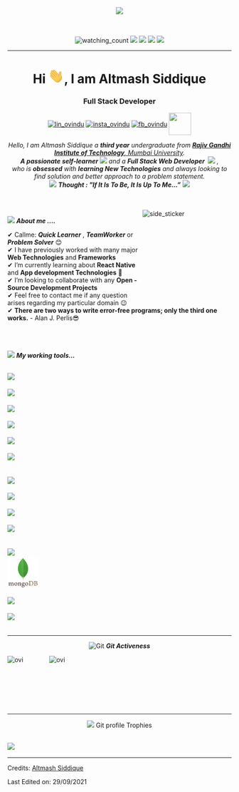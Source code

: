<p align="center">
  <img src="https://st2.depositphotos.com/1001897/12250/v/950/depositphotos_122505558-stock-illustration-programmer-working-place-with-two.jpg" height="200"/>
</p>
<br>


 <p align="center">
 <img src="https://komarev.com/ghpvc/?username=altamash23820&color=blue" alt="watching_count" />
<img src="https://img.shields.io/badge/Age-21-blue" />
  <img src="https://img.shields.io/badge/Focus-Full%20Stack%20Developer-blue" />
  <img src="https://img.shields.io/badge/Lives-Mumbai%2cIndia-success" />
  <img src="https://img.shields.io/badge/Languages-English%20%26%20Hindi-brightgreen" />
</p>
<hr>
<h1 align="center">Hi <img src="https://github.com/ABSphreak/ABSphreak/blob/master/gifs/Hi.gif" width="35px">, I am Altmash Siddique </h1>
<h3 align="center">Full Stack Developer</h3>
<p align="center">
<a href="https://www.hackerrank.com/altamash23820" target="blank"></a>
<a href="https://www.linkedin.com/in/altamash-siddique-389971178/" target="blank"><img align="center" src="https://img.icons8.com/clouds/100/000000/linkedin.png" alt="lin_ovindu" height="50" width="50" /></a>  
<a href="https://www.kaggle.com/altamash23820" target="blank"></a>
<a href="https://www.instagram.com/altamash.khan__/" target="blank"><img align="center" src="https://img.icons8.com/clouds/100/000000/instagram-new--v2.png" alt="insta_ovindu" height="50" width="50" /></a>
<a href="https://github.com/altamash23820/altamash23820/" target="blank"><img align="center" src="https://img.icons8.com/clouds/100/000000/github.png" alt="fb_ovindu" height="50" width="50" /></a>
 <a href = "mailto: s.altamash.r@gmail.com"><img align="center" src="https://img.icons8.com/clouds/100/000000/gmail-new.png" height="50" width="50" /></a>
</p>
</p>



<p align="center">
  <em>
    Hello, I am Altmash Siddique a <b>third year</b> undergraduate from <a href="https://www.mctrgit.ac.in/"> <b>Rajiv Gandhi Institute of Technology</b>, Mumbai University</a>. <br>
    <b>A passionate self-learner</b> <img src="https://github.com/TheDudeThatCode/TheDudeThatCode/blob/master/Assets/Developer.gif?raw=true" width="30px"> and a <b>Full Stack Web Developer </b>&nbsp;<img src="https://github.com/TheDudeThatCode/TheDudeThatCode/blob/master/Assets/Designer.gif?raw=true" width="36px">&nbsp,<br>who is <b>obsessed</b>
    with <b>learning New Technologies</b> and always looking to find solution and better approach to a problem statement. 
  </em> 
  <br>
  <img src="https://media.giphy.com/media/gH3LO09IOiZIqePwv9/giphy.gif" width="50" /> <b><i align="center">Thought : "If It Is To Be, It Is Up To Me...”</i></b> <img src="https://media.giphy.com/media/qjqUcgIyRjsl2/giphy.gif" width="50" />
</p>
<br><br>
<img align="right" width=200px height=200px alt="side_sticker" src="https://media.giphy.com/media/TEnXkcsHrP4YedChhA/giphy.gif" />

<img src="https://media.giphy.com/media/iY8CRBdQXODJSCERIr/giphy.gif" width="30px">&nbsp;***About me ....***

✔ Callme: ***Quick Learner*** , ***TeamWorker*** or ***Problem Solver*** 😊 <br>
✔ I have previously worked with many major **Web Technologies** and **Frameworks**<br>
✔ I’m currently learning about **React Native** and **App development Technologies** 🥰<br>
✔ I’m looking to collaborate with any **Open - Source Development Projects**<br>
✔ Feel free to contact me if any question arises regarding my particular domain 😉<br>
✔ **There are two ways to write error-free programs; only the third one works.** - Alan J. Perlis😎<br><br><br><br>
 

<img src="https://media.giphy.com/media/iY8CRBdQXODJSCERIr/giphy.gif" width="30px">&nbsp;***My working tools...***
<p align="left">
  
  
  <code> <img height="70" src="https://img.icons8.com/fluency/48/000000/python.png"/> </code>
  <code> <img height="70" src="https://img.icons8.com/color/48/000000/c-programming.png"/> </code>
  <code> <img height="70" src="https://img.icons8.com/color/48/000000/c-plus-plus-logo.png"/> </code>
  <code> <img height="70" src ="https://img.icons8.com/color/48/000000/html-5--v1.png"/> </code>
  <code> <img height="70" src="https://img.icons8.com/color/48/000000/css3.png"/> </code>
  <code> <img height="70" src="https://img.icons8.com/color/48/000000/javascript--v1.png"/> </code><br>
  <code> <img height="70" src="https://www.vectorlogo.zone/logos/djangoproject/djangoproject-ar21.svg"/> </code>
  <code> <img height="70" src="https://www.vectorlogo.zone/logos/reactjs/reactjs-ar21.svg"/> </code>
  <code> <img height="70" src="https://www.vectorlogo.zone/logos/mysql/mysql-ar21.svg"> </code>
  <code> <img height="70" src="https://www.vectorlogo.zone/logos/sqlite/sqlite-ar21.svg"> </code><br>
  <code> <img height="70" src="https://img.icons8.com/color/48/000000/git.png"/></code>
  <code> <img height="70" src="https://raw.githubusercontent.com/devicons/devicon/master/icons/mongodb/mongodb-original-wordmark.svg"/> </code>
  <code> <img height="70" src="https://img.icons8.com/color/48/000000/nodejs.png"/> </code>
  <code> <img height="70" src="https://www.vectorlogo.zone/logos/postgresql/postgresql-horizontal.svg"/> </code><br>

  <hr>
  <p align="center">
 <img src="https://media.giphy.com/media/W5eoZHPpUx9sapR0eu/giphy.gif" width="30px" alt="Git"/>&nbsp;<i><b>Git Activeness</b></i></p>
 
<p><img align="left" src="https://github-readme-stats.vercel.app/api/top-langs?username=altamash23820&show_icons=true&locale=en&layout=compact&theme=chartreuse-dark" alt="ovi" /></p>
<p>&nbsp;<img align="right" src="https://github-readme-stats.vercel.app/api?username=altamash23820&show_icons=true&locale=en&theme=chartreuse-dark" alt="ovi" width="410" /></p>
<br><br><br><br><br>

<hr>


<p align="center"><img src="https://media.giphy.com/media/QaMcXSekUWx7aogAUr/giphy.gif" width="30" />&nbsp;Git profile Trophies</p><br>
<img src="https://github-profile-trophy.vercel.app/?username=altamash23820&theme=juicyfresh&no-bg=true" />


-----
Credits: [Altmash Siddique](https://github.com/altamash23820)

Last Edited on: 29/09/2021




